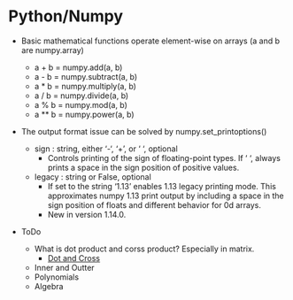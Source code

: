 # Python/Numpy

* Basic mathematical functions operate element-wise on arrays (a and b are numpy.array)
  * a + b = numpy.add(a, b)
  * a - b = numpy.subtract(a, b)
  * a * b = numpy.multiply(a, b)
  * a / b = numpy.divide(a, b)
  * a % b = numpy.mod(a, b)
  * a ** b = numpy.power(a, b)

* The output format issue can be solved by numpy.set_printoptions()
  * sign : string, either ‘-‘, ‘+’, or ‘ ‘, optional
    * Controls printing of the sign of floating-point types. If ‘ ‘, always prints a space in the sign position of positive values.
  * legacy : string or False, optional
    * If set to the string ‘1.13’ enables 1.13 legacy printing mode. This approximates numpy 1.13 print output by including a space in the sign position of floats and different behavior for 0d arrays.
    * New in version 1.14.0.

* ToDo
  * What is dot product and corss product? Especially in matrix.
    * [Dot and Cross](https://www.hackerrank.com/challenges/np-dot-and-cross/problem)
  * Inner and Outter
  * Polynomials
  * Algebra
